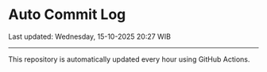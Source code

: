 # Auto Commit Log

Last updated: Wednesday, 15-10-2025 20:27 WIB

---

This repository is automatically updated every hour using GitHub Actions.
